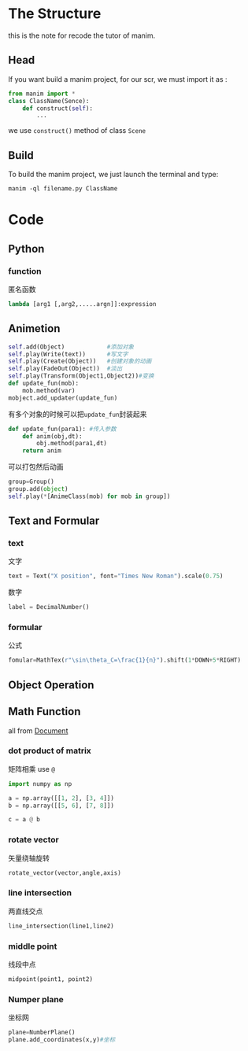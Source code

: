 # The Structure

this is the note for recode the tutor of manim.

## Head 

If you want build a manim project, for our scr, we must import it as :

```python
from manim import *
class ClassName(Sence): 
    def construct(self):
        ...
```
we use `construct()` method of class `Scene`

## Build

To build the manim project, we just launch the terminal and type:

```shell
manim -ql filename.py ClassName
```
# Code

## Python

### function
匿名函数
```python
lambda [arg1 [,arg2,.....argn]]:expression
```

## Animetion

```python
self.add(Object)            #添加对象
self.play(Write(text))      #写文字
self.play(Create(Object))   #创建对象的动画
self.play(FadeOut(Object))  #淡出
self.play(Transform(Object1,Object2))#变换
def update_fun(mob):
    mob.method(var)
mobject.add_updater(update_fun)
```

有多个对象的时候可以把`update_fun`封装起来
```python
def update_fun(para1): #传入参数
    def anim(obj,dt):
        obj.method(para1,dt)
    return anim
```

可以打包然后动画

```python
group=Group()
group.add(object)
self.play(*[AnimeClass(mob) for mob in group])
```

## Text and Formular
### text
文字
```python
text = Text("X position", font="Times New Roman").scale(0.75)
```
数字
```python
label = DecimalNumber()
```
### formular
公式

```python
fomular=MathTex(r"\sin\theta_C=\frac{1}{n}").shift(1*DOWN+5*RIGHT)
```


## Object Operation

## Math Function

all from [Document](https://docs.manim.community/en/stable/index.html)

### dot product of matrix
矩阵相乘
use `@`

```python
import numpy as np

a = np.array([[1, 2], [3, 4]])
b = np.array([[5, 6], [7, 8]])

c = a @ b
```

### rotate vector
矢量绕轴旋转
```python
rotate_vector(vector,angle,axis)
```

### line intersection
两直线交点
```python
line_intersection(line1,line2)
```

### middle point
线段中点
```python
midpoint(point1, point2)
```

### Numper plane
坐标网
```python
plane=NumberPlane()
plane.add_coordinates(x,y)#坐标
```